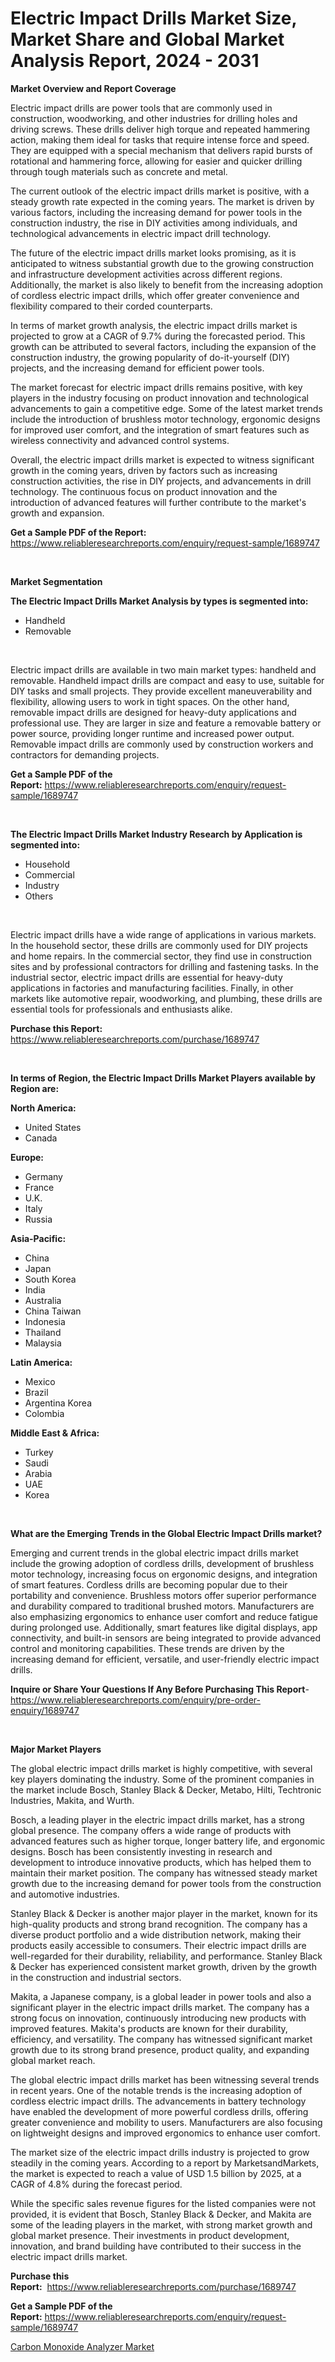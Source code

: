 <p><h1>Electric Impact Drills Market Size, Market Share and Global Market Analysis Report, 2024 - 2031</h1></p><p><strong>Market Overview and Report Coverage</strong></p>
<p><p>Electric impact drills are power tools that are commonly used in construction, woodworking, and other industries for drilling holes and driving screws. These drills deliver high torque and repeated hammering action, making them ideal for tasks that require intense force and speed. They are equipped with a special mechanism that delivers rapid bursts of rotational and hammering force, allowing for easier and quicker drilling through tough materials such as concrete and metal.</p><p>The current outlook of the electric impact drills market is positive, with a steady growth rate expected in the coming years. The market is driven by various factors, including the increasing demand for power tools in the construction industry, the rise in DIY activities among individuals, and technological advancements in electric impact drill technology.</p><p>The future of the electric impact drills market looks promising, as it is anticipated to witness substantial growth due to the growing construction and infrastructure development activities across different regions. Additionally, the market is also likely to benefit from the increasing adoption of cordless electric impact drills, which offer greater convenience and flexibility compared to their corded counterparts.</p><p>In terms of market growth analysis, the electric impact drills market is projected to grow at a CAGR of 9.7% during the forecasted period. This growth can be attributed to several factors, including the expansion of the construction industry, the growing popularity of do-it-yourself (DIY) projects, and the increasing demand for efficient power tools.</p><p>The market forecast for electric impact drills remains positive, with key players in the industry focusing on product innovation and technological advancements to gain a competitive edge. Some of the latest market trends include the introduction of brushless motor technology, ergonomic designs for improved user comfort, and the integration of smart features such as wireless connectivity and advanced control systems.</p><p>Overall, the electric impact drills market is expected to witness significant growth in the coming years, driven by factors such as increasing construction activities, the rise in DIY projects, and advancements in drill technology. The continuous focus on product innovation and the introduction of advanced features will further contribute to the market's growth and expansion.</p></p>
<p><strong>Get a Sample PDF of the Report:</strong> <a href="https://www.reliableresearchreports.com/enquiry/request-sample/1689747">https://www.reliableresearchreports.com/enquiry/request-sample/1689747</a></p>
<p>&nbsp;</p>
<p><strong>Market Segmentation</strong></p>
<p><strong>The Electric Impact Drills Market Analysis by types is segmented into:</strong></p>
<p><ul><li>Handheld</li><li>Removable</li></ul></p>
<p>&nbsp;</p>
<p><p>Electric impact drills are available in two main market types: handheld and removable. Handheld impact drills are compact and easy to use, suitable for DIY tasks and small projects. They provide excellent maneuverability and flexibility, allowing users to work in tight spaces. On the other hand, removable impact drills are designed for heavy-duty applications and professional use. They are larger in size and feature a removable battery or power source, providing longer runtime and increased power output. Removable impact drills are commonly used by construction workers and contractors for demanding projects.</p></p>
<p><strong>Get a Sample PDF of the Report:</strong>&nbsp;<a href="https://www.reliableresearchreports.com/enquiry/request-sample/1689747">https://www.reliableresearchreports.com/enquiry/request-sample/1689747</a></p>
<p>&nbsp;</p>
<p><strong>The Electric Impact Drills Market Industry Research by Application is segmented into:</strong></p>
<p><ul><li>Household</li><li>Commercial</li><li>Industry</li><li>Others</li></ul></p>
<p>&nbsp;</p>
<p><p>Electric impact drills have a wide range of applications in various markets. In the household sector, these drills are commonly used for DIY projects and home repairs. In the commercial sector, they find use in construction sites and by professional contractors for drilling and fastening tasks. In the industrial sector, electric impact drills are essential for heavy-duty applications in factories and manufacturing facilities. Finally, in other markets like automotive repair, woodworking, and plumbing, these drills are essential tools for professionals and enthusiasts alike.</p></p>
<p><strong>Purchase this Report:</strong>&nbsp; <a href="https://www.reliableresearchreports.com/purchase/1689747">https://www.reliableresearchreports.com/purchase/1689747</a></p>
<p>&nbsp;</p>
<p><strong>In terms of Region, the Electric Impact Drills Market Players available by Region are:</strong></p>
<p>
    <p> <strong> North America: </strong>
        <ul>
            <li>United States</li>
            <li>Canada</li>
        </ul>
        </p> 
    <p> <strong> Europe: </strong>
        <ul>
            <li>Germany</li>
            <li>France</li>
            <li>U.K.</li>
            <li>Italy</li>
            <li>Russia</li>
        </ul>
        </p> 
    <p> <strong> Asia-Pacific: </strong>
        <ul>
            <li>China</li>
            <li>Japan</li>
            <li>South Korea</li>
            <li>India</li>
            <li>Australia</li>
            <li>China Taiwan</li>
            <li>Indonesia</li>
            <li>Thailand</li>
            <li>Malaysia</li>
        </ul>
        </p> 
    <p> <strong> Latin America: </strong>
        <ul>
            <li>Mexico</li>
            <li>Brazil</li>
            <li>Argentina Korea</li>
            <li>Colombia</li>
        </ul>
        </p> 
    <p> <strong> Middle East & Africa: </strong>
        <ul>
            <li>Turkey</li>
            <li>Saudi</li>
            <li>Arabia</li>
            <li>UAE</li>
            <li>Korea</li>
        </ul>
    </p>
    </p>
<p>&nbsp;</p>
<p><strong>What are the Emerging Trends in the Global Electric Impact Drills market?</strong></p>
<p><p>Emerging and current trends in the global electric impact drills market include the growing adoption of cordless drills, development of brushless motor technology, increasing focus on ergonomic designs, and integration of smart features. Cordless drills are becoming popular due to their portability and convenience. Brushless motors offer superior performance and durability compared to traditional brushed motors. Manufacturers are also emphasizing ergonomics to enhance user comfort and reduce fatigue during prolonged use. Additionally, smart features like digital displays, app connectivity, and built-in sensors are being integrated to provide advanced control and monitoring capabilities. These trends are driven by the increasing demand for efficient, versatile, and user-friendly electric impact drills.</p></p>
<p><strong>Inquire or Share Your Questions If Any Before Purchasing This Report</strong>- <a href="https://www.reliableresearchreports.com/enquiry/pre-order-enquiry/1689747">https://www.reliableresearchreports.com/enquiry/pre-order-enquiry/1689747</a></p>
<p>&nbsp;</p>
<p><strong>Major Market Players</strong></p>
<p><p>The global electric impact drills market is highly competitive, with several key players dominating the industry. Some of the prominent companies in the market include Bosch, Stanley Black & Decker, Metabo, Hilti, Techtronic Industries, Makita, and Wurth. </p><p>Bosch, a leading player in the electric impact drills market, has a strong global presence. The company offers a wide range of products with advanced features such as higher torque, longer battery life, and ergonomic designs. Bosch has been consistently investing in research and development to introduce innovative products, which has helped them to maintain their market position. The company has witnessed steady market growth due to the increasing demand for power tools from the construction and automotive industries.</p><p>Stanley Black & Decker is another major player in the market, known for its high-quality products and strong brand recognition. The company has a diverse product portfolio and a wide distribution network, making their products easily accessible to consumers. Their electric impact drills are well-regarded for their durability, reliability, and performance. Stanley Black & Decker has experienced consistent market growth, driven by the growth in the construction and industrial sectors.</p><p>Makita, a Japanese company, is a global leader in power tools and also a significant player in the electric impact drills market. The company has a strong focus on innovation, continuously introducing new products with improved features. Makita's products are known for their durability, efficiency, and versatility. The company has witnessed significant market growth due to its strong brand presence, product quality, and expanding global market reach.</p><p>The global electric impact drills market has been witnessing several trends in recent years. One of the notable trends is the increasing adoption of cordless electric impact drills. The advancements in battery technology have enabled the development of more powerful cordless drills, offering greater convenience and mobility to users. Manufacturers are also focusing on lightweight designs and improved ergonomics to enhance user comfort.</p><p>The market size of the electric impact drills industry is projected to grow steadily in the coming years. According to a report by MarketsandMarkets, the market is expected to reach a value of USD 1.5 billion by 2025, at a CAGR of 4.8% during the forecast period.</p><p>While the specific sales revenue figures for the listed companies were not provided, it is evident that Bosch, Stanley Black & Decker, and Makita are some of the leading players in the market, with strong market growth and global market presence. Their investments in product development, innovation, and brand building have contributed to their success in the electric impact drills market.</p></p>
<p><strong>Purchase this Report:</strong>&nbsp;&nbsp;<a href="https://www.reliableresearchreports.com/purchase/1689747">https://www.reliableresearchreports.com/purchase/1689747</a></p>
<p></p>
<p><strong>Get a Sample PDF of the Report:</strong>&nbsp;<a href="https://www.reliableresearchreports.com/enquiry/request-sample/1689747">https://www.reliableresearchreports.com/enquiry/request-sample/1689747</a></p>
<p><p><a href="https://github.com/pizolina/Market-Research-Report-List-2/blob/main/carbon-monoxide-analyzer-market.md">Carbon Monoxide Analyzer Market</a></p></p>